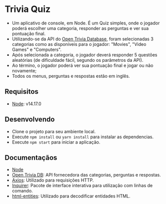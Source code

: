 # Trivia Quiz

- Um aplicativo de console, em Node. É um Quiz simples, onde o jogador poderá escolher uma categoria, responder as perguntas
  e ver sua pontuação final.
- Utilizando-se da API do [Open Trivia Database](https://opentdb.com), foram selecionadas 3 categorias como as disponíveis para o jogador: "Movies", "Video Games" e "Computers".
- Após selecionada a categoria, o jogador deverá responder 5 questões aleatórias (de dificuldade fácil, segundo os parâmetros da API).
- Ao término, o jogador poderá ver sua pontuação final e jogar ou não novamente;
- Todos os menus, perguntas e respostas estão em inglês.

## Requisitos

- [Node](https://nodejs.org/en/): v14.17.0

## Desenvolvendo

- Clone o projeto para seu ambiente local.
- Execute `npm install` ou `yarn install` para instalar as dependencias.
- Execute `npm start` para iniciar a aplicação.

## Documentaçãos

- [Node](https://nodejs.org/en/)
- [Open Trivia DB](https://opentdb.com/api_config.php): API fornecedora das categorias, perguntas e respostas.
- [Axios](https://axios-http.com/docs/intro): Utilizado para requisições HTTP.
- [Inquirer](https://www.npmjs.com/package/inquirer#documentation): Pacote de interface interativa para utilização com linhas de comando.
- [html-entities](https://www.npmjs.com/package/html-entities): Utilizado para decodificar entidades HTML.
